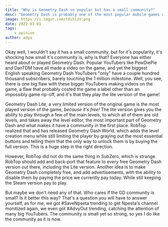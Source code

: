 ```yaml
---
title: "Why is Geometry Dash so popular but has a small community?"
desc: "Geometry Dash is probably one of the most popular mobile games out there, while still having a small community. Why is that?"
image: https://i.imgur.com/t8ihizV.png
date: 2022-03-01
tags:
    - opinion
author: adya
---
```


Okay well, I wouldn't say it has a small community, but for it's popularity, it's shocking how small it's community is, why is that? Everyone has either heard about or played Geometry Dash. Popular YouTubers like PewDiePie and DanTDM have all made a video on the game, and yet the biggest English speaking Geometry Dash YouTubers "only" have a couple hundred thousand subscribers, barely touching the 1 million milestone. Well, you see, there is one big flaw with these bigger YouTubers making videos on the game, a flaw that probably costed the game a label other than an impossibly game rip-off, and it's that they play the lite version of the game!

Geometry Dash Lite, a very limited version of the original game is the most played version of the game, *because it's free!* The lite version gives you the ability to play through a few of the main levels, to which all of them are old levels, and takes away the level editor, the most important part of Geometry Dash and what makes it have a community in the first place. RobTop realized that and has released Geometry Dash World, which adds the level creation menu while still limiting the player by graying out the most essential buttons and telling them that the only way to unlock them is by buying the full version. This is a huge step in the right direction.

However, RobTop did not do the same thing in SubZero, which is strange. RobTop should add and back-port that feature to every free Geometry Dash version out there, including the Lite version. Another idea is to make Geometry Dash completely free, and add advertisements, with the ability to disable them by paying the price we currently pay today. While still keeping the Steam version pay to play.

But maybe we don't need any of that. Who cares if the GD community is small? Is it better this way? That's a question you will have to answer yourself, as for me, we got #SaveNpseta trending to get Npesta's channel monitized again, we even got #AdvyOut trending, catching the attention of many big YouTubers. The community is small yet so strong, so yes I do like the community as it is now.

